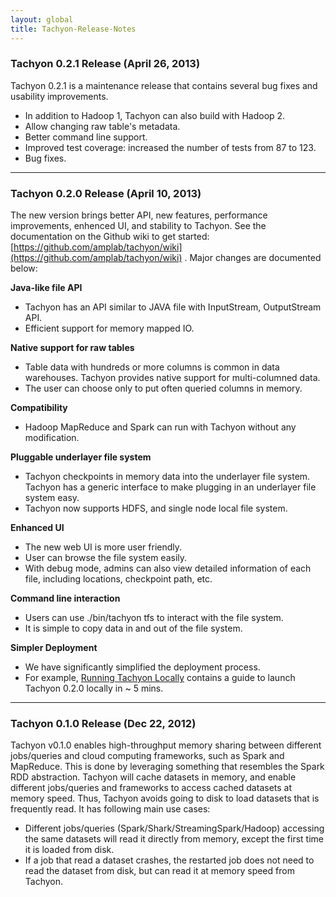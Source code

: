 ```yaml
---
layout: global
title: Tachyon-Release-Notes
---
```


### [](#wiki-tachyon-021-release-april-26-2013)Tachyon 0.2.1 Release (April 26, 2013)

Tachyon 0.2.1 is a maintenance release that contains several bug fixes
and usability improvements.

-   In addition to Hadoop 1, Tachyon can also build with Hadoop 2.
-   Allow changing raw table's metadata.
-   Better command line support.
-   Improved test coverage: increased the number of tests from 87 to
    123.
-   Bug fixes.

* * * * *

### [](#wiki-tachyon-020-release-april-10-2013)Tachyon 0.2.0 Release (April 10, 2013)

The new version brings better API, new features, performance
improvements, enhenced UI, and stability to Tachyon. See the
documentation on the Github wiki to get started:
[https://github.com/amplab/tachyon/wiki](https://github.com/amplab/tachyon/wiki)
. Major changes are documented below:

**Java-like file API**

-   Tachyon has an API similar to JAVA file with InputStream,
    OutputStream API.
-   Efficient support for memory mapped IO.

**Native support for raw tables**

-   Table data with hundreds or more columns is common in data
    warehouses. Tachyon provides native support for multi-columned data.
-   The user can choose only to put often queried columns in memory.

**Compatibility**

-   Hadoop MapReduce and Spark can run with Tachyon without any
    modification.

**Pluggable underlayer file system**

-   Tachyon checkpoints in memory data into the underlayer file system.
    Tachyon has a generic interface to make plugging in an underlayer
    file system easy.
-   Tachyon now supports HDFS, and single node local file system.

**Enhanced UI**

-   The new web UI is more user friendly.
-   User can browse the file system easily.
-   With debug mode, admins can also view detailed information of each
    file, including locations, checkpoint path, etc.

**Command line interaction**

-   Users can use ./bin/tachyon tfs to interact with the file system.
-   It is simple to copy data in and out of the file system.

**Simpler Deployment**

-   We have significantly simplified the deployment process.
-   For example, [Running Tachyon
    Locally](Running-Tachyon-Locally.html) contains a
    guide to launch Tachyon 0.2.0 locally in \~ 5 mins.

* * * * *

### [](#wiki-tachyon-010-release-dec-22-2012)Tachyon 0.1.0 Release (Dec 22, 2012)

Tachyon v0.1.0 enables high-throughput memory sharing between different
jobs/queries and cloud computing frameworks, such as Spark and
MapReduce. This is done by leveraging something that resembles the Spark
RDD abstraction. Tachyon will cache datasets in memory, and enable
different jobs/queries and frameworks to access cached datasets at
memory speed. Thus, Tachyon avoids going to disk to load datasets that
is frequently read. It has following main use cases:

-   Different jobs/queries (Spark/Shark/StreamingSpark/Hadoop) accessing
    the same datasets will read it directly from memory, except the
    first time it is loaded from disk.
-   If a job that read a dataset crashes, the restarted job does not
    need to read the dataset from disk, but can read it at memory speed
    from Tachyon.



